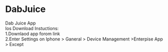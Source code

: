 # DabJuice
Dab Juice App <br />
Ios Download Instuctions: <br />
1.Downlaod app forom link <br />
2.Enter Settings on Iphone > Ganeral > Device Management >Enterpise App > Except <br />

